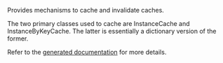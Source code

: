 Provides mechanisms to cache and invalidate caches.

The two primary classes used to cache are InstanceCache and InstanceByKeyCache. The latter is essentially a dictionary version of the former.

Refer to the [generated documentation](docs/generated.md) for more details.